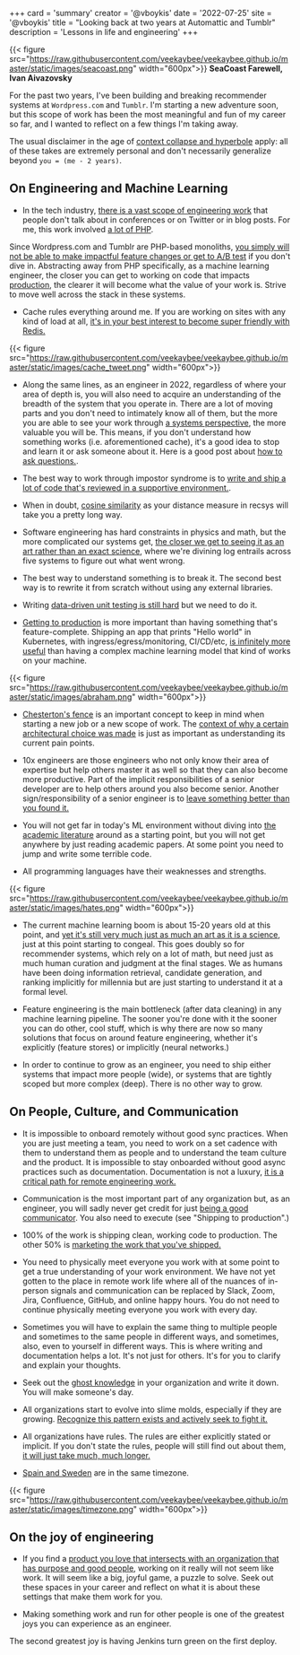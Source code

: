 +++
card = 'summary'
creator = '@vboykis'
date = '2022-07-25'
site = '@vboykis'
title = "Looking back at two years at Automattic and Tumblr"
description = 'Lessons in life and engineering'
+++

{{< figure src="https://raw.githubusercontent.com/veekaybee/veekaybee.github.io/master/static/images/seacoast.png" width="600px">}}
**SeaCoast Farewell, Ivan Aivazovsky**

For the past two years, I've been building and breaking recommender systems at `Wordpress.com` and `Tumblr`. I'm starting a new adventure soon, but this scope of work has been the most meaningful and fun of my career so far, and I wanted to reflect on a few things I'm taking away.  

The usual disclaimer in the age of [context collapse and hyperbole](https://vicki.substack.com/p/we-are-all-gaga-now) apply: all of these takes are extremely personal and don't necessarily generalize beyond `you = (me - 2 years)`.  

## On Engineering and Machine Learning

+ In the tech industry, [there is a vast scope of engineering work](https://vickiboykis.com/2019/05/10/it-runs-on-java-8/) that people don't talk about in conferences or on Twitter or in blog posts. For me, this work involved [a lot of PHP](https://boringml.com/docs/languages/php/arrays/). 

Since Wordpress.com and Tumblr are PHP-based monoliths, [you simply will not be able to make impactful feature changes or get to A/B test](https://twitter.com/vboykis/status/1397291014461829126) if you don't dive in. Abstracting away from PHP specifically, as a machine learning engineer, the closer you can get to working on code that impacts [production](https://twitter.com/vboykis/status/1436048726703972360), the clearer it will become what the value of your work is. Strive to move well across the stack in these systems.   

+ Cache rules everything around me. If you are working on sites with any kind of load at all, [it's in your best interest to become super friendly with Redis.](https://cachingexplained.com/)

{{< figure src="https://raw.githubusercontent.com/veekaybee/veekaybee.github.io/master/static/images/cache_tweet.png" width="600px">}}

+ Along the same lines, as an engineer in 2022, regardless of where your area of depth is, you will also need to acquire an understanding of the breadth of the system that you operate in.  There are a lot of moving parts and you don't need to intimately know all of them, but the more you are able to see your work through [a systems perspective](https://twitter.com/vboykis/status/1249054452134354947), the more valuable you will be.  This means, if you don't understand how something works (i.e. aforementioned cache), it's a good idea to stop and learn it or ask someone about it. Here is a good post about [how to ask questions.](https://jvns.ca/blog/2021/10/21/how-to-get-useful-answers-to-your-questions/).


+ The best way to work through impostor syndrome is to [write and ship a lot of code that's reviewed in a supportive environment.](https://vickiboykis.com/2021/08/05/the-local-minima-of-suckiness/). 


+ When in doubt, [cosine similarity](https://twitter.com/vboykis/status/1523848599691530242) as your distance measure in recsys will take you a pretty long way.

+ Software engineering has hard constraints in physics and math, but the more complicated our systems get, [the closer we get to seeing it as an art rather than an exact science](https://vickiboykis.com/2021/06/20/the-ritual-of-the-deploy/), where we're divining log entrails across five systems to figure out what went wrong. 

+ The best way to understand something is to break it. The second best way is to rewrite it from scratch without using any external libraries. 

+ Writing [data-driven unit testing is still hard](https://boringml.com/docs/platforms/spark/testing-dataframes/) but we need to do it. 

+ [Getting to production](https://vickiboykis.com/2021/09/23/reaching-mle-machine-learning-enlightenment/) is more important than having something that's feature-complete. Shipping an app that prints "Hello world" in Kubernetes, with ingress/egress/monitoring, CI/CD/etc, [is infinitely more useful](https://twitter.com/vboykis/status/1488630120994775044) than having a complex machine learning model that kind of works on your machine. 

{{< figure src="https://raw.githubusercontent.com/veekaybee/veekaybee.github.io/master/static/images/abraham.png" width="600px">}}

+ [Chesterton's fence](https://www.meyerperin.com/posts/2022-04-02-chestertons-fence.html) is an important concept to keep in mind when starting a new job or a new scope of work. The [context of why a certain architectural choice was made](https://vickiboykis.com/2021/11/07/the-programmers-brain-in-the-lands-of-exploration-and-production/) is just as important as understanding its current pain points. 

+ 10x engineers are those engineers who not only know their area of expertise but help others master it as well so that they can also become more productive. Part of the implicit responsibilities of a senior developer are to help others around you also become senior. Another sign/responsibility of a senior engineer is to [leave something better than you found it.](https://vickiboykis.com/2022/02/21/on-owning-a-software-problem/) 

+ You will not get far in today's ML environment without diving into [the academic literature](https://twitter.com/vboykis/status/1546815131505643521) around as a starting point, but you will not get anywhere by just reading academic papers. At some point you need to jump and write some terrible code. 

+ All programming languages have their weaknesses and strengths. 

{{< figure src="https://raw.githubusercontent.com/veekaybee/veekaybee.github.io/master/static/images/hates.png" width="600px">}}
 
+ The current machine learning boom is about 15-20 years old at this point, and [yet it's still very much just as much an art as it is a science](https://vicki.substack.com/p/were-still-in-the-steam-powered-days), just at this point starting to congeal. This goes doubly so for recommender systems, which rely on a lot of math, but need just as much human curation and judgment at the final stages. We as humans have been doing information retrieval, candidate generation, and ranking implicitly for millennia but are just starting to understand it at a formal level.

+ Feature engineering is the main bottleneck (after data cleaning) in any machine learning pipeline. The sooner you're done with it the sooner you can do other, cool stuff, which is why there are now so many solutions that focus on around feature engineering, whether it's explicitly (feature stores) or implicitly (neural networks.) 

+ In order to continue to grow as an engineer, you need to ship either systems that impact more people (wide), or systems that are tightly scoped but more complex (deep). There is no other way to grow. 


## On People, Culture, and Communication 

+ It is impossible to onboard remotely without good sync practices. When you are just meeting a team, you need to work on a set cadence with them to understand them as people and to understand the team culture and the product.  It is impossible to stay onboarded without good async practices such as documentation. Documentation is not a luxury, [it is a critical path for remote engineering work.](https://vickiboykis.com/2021/07/17/writing-for-distributed-teams/) 
  
+ Communication is the most important part of any organization but, as an engineer, you will sadly never get credit for just [being a good communicator]( https://locallyoptimistic.com/post/glue-work/). You also need to execute (see "Shipping to production".)

+ 100% of the work is shipping clean, working code to production. The other 50% is [marketing the work that you've shipped.](https://vicki.substack.com/p/between-sales-and-execution-culture?s=r) 

+ You need to physically meet everyone you work with at some point to get a true understanding of your work environment. We have not yet gotten to the place in remote work life where all of the nuances of in-person signals and communication can be replaced by Slack, Zoom, Jira, Confluence, GitHub, and online happy hours. You do not need to continue physically meeting everyone you work with every day.  

+ Sometimes you will have to explain the same thing to multiple people and sometimes to the same people in different ways, and sometimes, also, even to yourself in different ways. This is where writing and documentation helps a lot. It's not just for others. It's for you to clarify and explain your thoughts.  

+ Seek out the [ghost knowledge](https://vickiboykis.com/2021/03/26/the-ghosts-in-the-data/) in your organization and write it down. You will make someone's day. 

+ All organizations start to evolve into slime molds, especially if they are growing. [Recognize this pattern exists and actively seek to fight it.](https://komoroske.com/slime-mold/)

+ All organizations have rules. The rules are either explicitly stated or implicit. If you don't state the rules, people will still find out about them, [it will just take much, much longer.](https://www.jofreeman.com/joreen/tyranny.htm) 

+ [Spain and Sweden](https://twitter.com/vboykis/status/1273976444104966144) are in the same timezone. 

{{< figure src="https://raw.githubusercontent.com/veekaybee/veekaybee.github.io/master/static/images/timezone.png" width="600px">}}

## On the joy of engineering 

+ If you find a [product you love that intersects with an organization that has purpose and good people](https://vickiboykis.com/2022/01/02/2021-work-recap-or-the-conjoined-triangles-of-success/), working on it really will not seem like work. It will seem like a big, joyful game, a puzzle to solve. Seek out these spaces in your career and reflect on what it is about these settings that make them work for you.  

+ Making something work and run for other people is one of the greatest joys you can experience as an engineer. 

The second greatest joy is having Jenkins turn green on the first deploy. 